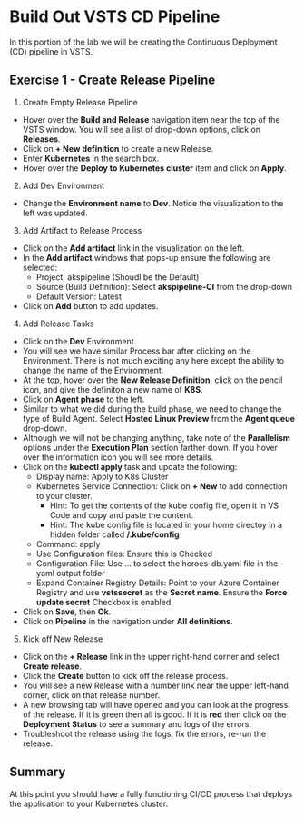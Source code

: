 # Build Out VSTS CD Pipeline

In this portion of the lab we will be creating the Continuous Deployment (CD) pipeline in VSTS.

## Exercise 1 - Create Release Pipeline

1. Create Empty Release Pipeline

* Hover over the **Build and Release** navigation item near the top of the VSTS window. You will see a list of drop-down options, click on **Releases**.
* Click on **+ New definition** to create a new Release.
* Enter **Kubernetes** in the search box.
* Hover over the **Deploy to Kubernetes cluster** item and click on **Apply**.

2. Add Dev Environment

* Change the **Environment name** to **Dev**. Notice the visualization to the left was updated.

3. Add Artifact to Release Process

* Click on the **Add artifact** link in the visualization on the left.
* In the **Add artifact** windows that pops-up ensure the following are selected:
    * Project:   akspipeline (Shoudl be the Default)
    * Source (Build Definition):   Select **akspipeline-CI** from the drop-down
    * Default Version:   Latest
* Click on **Add** button to add updates.

4. Add Release Tasks

* Click on the **Dev** Environment.
* You will see we have similar Process bar after clicking on the Environment. There is not much exciting any here except the ability to change the name of the Environment.
* At the top, hover over the **New Release Definition**, click on the pencil icon, and give the definiton a new name of **K8S**.
* Click on **Agent phase** to the left.
* Similar to what we did during the build phase, we need to change the type of Build Agent. Select **Hosted Linux Preview** from the **Agent queue** drop-down.
* Although we will not be changing anything, take note of the **Parallelism** options under the **Execution Plan** section farther down. If you hover over the information icon you will see more details.
* Click on the **kubectl apply** task and update the following:
    * Display name:   Apply to K8s Cluster
    * Kubernetes Service Connection:   Click on **+ New** to add connection to your cluster.
        * Hint: To get the contents of the kube config file, open it in VS Code and copy and paste the content.
        * Hint: The kube config file is located in your home directoy in a hidden folder called **/.kube/config**
    * Command:   apply
    * Use Configuration files:   Ensure this is Checked
    * Configuration File:   Use ... to select the heroes-db.yaml file in the yaml output folder
    * Expand Container Registry Details:   Point to your Azure Container Registry and use **vstssecret** as the **Secret name**. Ensure the **Force update secret** Checkbox is enabled.
* Click on **Save**, then **Ok**.
* Click on **Pipeline** in the navigation under **All definitions**.

5. Kick off New Release

* Click on the **+ Release** link in the upper right-hand corner and select **Create release**.
* Click the **Create** button to kick off the release process.
* You will see a new Release  with a number link near the upper left-hand corner, click on that release number.
* A new browsing tab will have opened and you can look at the progress of the release. If it is green then all is good. If it is **red** then click on the **Deployment Status** to see a summary and logs of the errors.
* Troubleshoot the release using the logs, fix the errors, re-run the release.

## Summary

At this point you should have a fully functioning CI/CD process that deploys the application to your Kubernetes cluster.